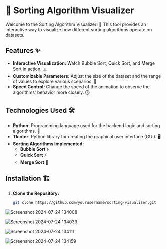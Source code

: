 # 🎨 Sorting Algorithm Visualizer

Welcome to the Sorting Algorithm Visualizer! 🚀 This tool provides an interactive way to visualize how different sorting algorithms operate on datasets. 

## Features ✨

- **Interactive Visualization:** Watch Bubble Sort, Quick Sort, and Merge Sort in action. 📊
- **Customizable Parameters:** Adjust the size of the dataset and the range of values to explore various scenarios. 🔢
- **Speed Control:** Change the speed of the animation to observe the algorithms' behavior more closely. ⏱️

## Technologies Used 🛠️

- **Python:** Programming language used for the backend logic and sorting algorithms. 🐍
- **Tkinter:** Python library for creating the graphical user interface (GUI). 🖥️
- **Sorting Algorithms Implemented:**
  - **Bubble Sort** 🌀
  - **Quick Sort** ⚡
  - **Merge Sort** 🔄

## Installation 🏗️

1. **Clone the Repository:**
   ```bash
   git clone https://github.com/yourusername/sorting-visualizer.git
![Screenshot 2024-07-24 134008](https://github.com/user-attachments/assets/3d8a333d-672f-48d0-84e2-d17bcc732f13)

![Screenshot 2024-07-24 134039](https://github.com/user-attachments/assets/d494c145-433f-4220-91a1-6824efbc79fe)

![Screenshot 2024-07-24 134111](https://github.com/user-attachments/assets/52768f3a-d6dd-4e81-bd71-e46960ed48dd)


![Screenshot 2024-07-24 134159](https://github.com/user-attachments/assets/7c8575ab-7b6d-4cea-9443-9bb965729f94)

